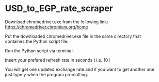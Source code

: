 # USD_to_EGP_rate_scraper


Download chromedriver.exe from the following link:
https://chromedriver.chromium.org/home

Put the downloaded chromedriver.exe file in the same directory that containes the Python script file.

Run the Python script via terminal.

Insert your prefered refresh rate in seconds ( i.e. 10 )

You will get one updated exchange rate and if you want to get another one just type y when the program promotting.

